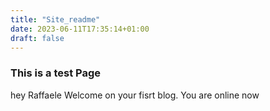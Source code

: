 ```yaml
---
title: "Site_readme"
date: 2023-06-11T17:35:14+01:00
draft: false
---
```



### This is a test Page

hey Raffaele Welcome on your fisrt blog. You are online now
